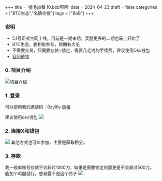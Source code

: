 +++
title = '撸毛加餐 10.bob项目'
date = 2024-04-23
draft = false
categories = ["BTC生态","名牌空投"]
tags = ["BoB"]
+++


### 说明
- 5.1号正式主网上线，目前是一期末期，奖励更多的二期也马上开始了
- BTC生态，要积极参与，预期有大毛
- 不需要交易，只需要存款+锁定，需要几毛钱的手续费，建议使用Okx钱包
- [官网链接](https://fusion.gobob.xyz/)

### 0. 项目介绍
![项目介绍](/airdrop/bob-rootdata.png)

### 1. 登录
可以使用我的邀请码：0zyl6y
[链接](https://fusion.gobob.xyz/)


建议使用okx钱包
![](/airdrop/bob-1.png)

### 2. 连接X和钱包
![](/airdrop/bob-2.png)
其他方式也可以参加，主要是获取积分。

### 3. 存款
我一般单账号存款不会超过1000刀，如果是需要锁定的那更是不会超过500刀，能加个鸡腿就行，想暴露不是这个路子
![](/airdrop/bob-3.png)